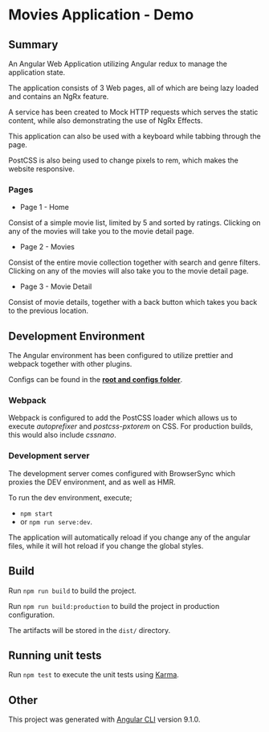 # Movies Application - Demo

## Summary

An Angular Web Application utilizing Angular redux to manage the application state.

The application consists of 3 Web pages, all of which are being lazy loaded and contains an NgRx feature.

A service has been created to Mock HTTP requests which serves the static content, while also demonstrating the use
of NgRx Effects.

This application can also be used with a keyboard while tabbing through the page.

PostCSS is also being used to change pixels to rem, which makes the website responsive.

### Pages

- Page 1 - Home

Consist of a simple movie list, limited by 5 and sorted by ratings. Clicking on any
of the movies will take you to the movie detail page.

- Page 2 - Movies

Consist of the entire movie collection together with search and genre filters. Clicking on any
of the movies will also take you to the movie detail page.

- Page 3 - Movie Detail

Consist of movie details, together with a back button which takes you back to the previous location.

## Development Environment

The Angular environment has been configured to utilize prettier and webpack together with other plugins.

Configs can be found in the <u>**root and configs folder**</u>.

### Webpack

Webpack is configured to add the PostCSS loader which allows us to execute _autoprefixer_ and _postcss-pxtorem_
on CSS. For production builds, this would also include _cssnano_.

### Development server

The development server comes configured with BrowserSync which proxies the DEV environment, and as well as HMR.

To run the dev environment, execute;

- `npm start`
- or `npm run serve:dev`.

The application will automatically reload if you change any of the angular files, while it will hot reload if you change the
global styles.

## Build

Run `npm run build` to build the project.

Run `npm run build:production` to build the project in production configuration.

The artifacts will be stored in the `dist/` directory.

## Running unit tests

Run `npm test` to execute the unit tests using [Karma](https://karma-runner.github.io).

## Other

This project was generated with [Angular CLI](https://github.com/angular/angular-cli) version 9.1.0.
